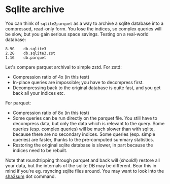 # Sqlite archive

You can think of `sqlite2parquet` as a way to archive a sqlite database into
a compressed, read-only form.  You lose the indices, so complex queries will
be slow, but you gain serious space savings.  Testing on a real-world database:

    8.9G	db.sqlite3
    2.2G	db.sqlite3.zst
    1.1G	db.parquet

Let's compare parquet archival to simple zstd.  For zstd:

* Compression ratio of 4x (in this test)
* In-place queries are impossible; you have to decompress first.
* Decompressing back to the original database is quite fast, and you get
  back all your indices etc.

For parquet:

* Compression ratio of 8x (in this test)
* Some queries can be run directly on the parquet file.  You still have to
  decompress data, but only the data which is relevant to the query.
  Some queries (esp. complex queries) will be much slower than with sqlite,
  because there are no secondary indices.  Some queries (esp. simple queries)
  are faster, thanks to the pre-computed summary statistics.
* Restoring the original sqlite database is slower, in part because the
  indices need to be rebuilt.

Note that roundtripping through parquet and back will (_should_!) restore all
your data, but the internals of the sqlite DB may be different.  Bear this
in mind if you're eg. rsyncing sqlite files around.  You may want to look
into the [sha3sum] dot command.

[sha3sum]: https://www.sqlite.org/cli.html#cryptographic_hashes_of_database_content
